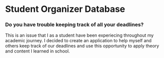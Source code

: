 # Student Organizer Database

### Do you have trouble keeping track of all your deadlines?
This is an issue that I as a student have been experiecing throughout my academic journey. I decided to create an application to help myself and others keep track of our deadlines and use this opportunity to apply theory and content I learned in school. 

